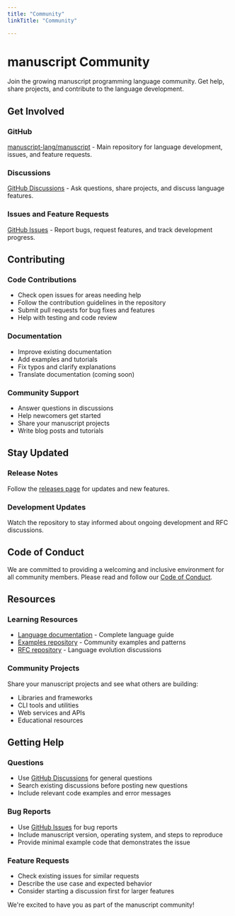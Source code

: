 ```yaml
---
title: "Community"
linkTitle: "Community"

---
```


# manuscript Community

Join the growing manuscript programming language community. Get help, share projects, and contribute to the language development.

## Get Involved

### GitHub
[manuscript-lang/manuscript](https://github.com/manuscript-lang/manuscript) - Main repository for language development, issues, and feature requests.

### Discussions
[GitHub Discussions](https://github.com/manuscript-lang/manuscript/discussions) - Ask questions, share projects, and discuss language features.

### Issues and Feature Requests
[GitHub Issues](https://github.com/manuscript-lang/manuscript/issues) - Report bugs, request features, and track development progress.

## Contributing

### Code Contributions
- Check open issues for areas needing help
- Follow the contribution guidelines in the repository
- Submit pull requests for bug fixes and features
- Help with testing and code review

### Documentation
- Improve existing documentation
- Add examples and tutorials
- Fix typos and clarify explanations
- Translate documentation (coming soon)

### Community Support
- Answer questions in discussions
- Help newcomers get started
- Share your manuscript projects
- Write blog posts and tutorials

## Stay Updated

### Release Notes
Follow the [releases page](https://github.com/manuscript-lang/manuscript/releases) for updates and new features.

### Development Updates
Watch the repository to stay informed about ongoing development and RFC discussions.

## Code of Conduct

We are committed to providing a welcoming and inclusive environment for all community members. Please read and follow our [Code of Conduct](https://github.com/manuscript-lang/manuscript/blob/main/CODE_OF_CONDUCT.md).

## Resources

### Learning Resources
- [Language documentation](../docs/) - Complete language guide
- [Examples repository](https://github.com/manuscript-lang/examples) - Community examples and patterns
- [RFC repository](https://github.com/manuscript-lang/rfcs) - Language evolution discussions

### Community Projects
Share your manuscript projects and see what others are building:

- Libraries and frameworks
- CLI tools and utilities  
- Web services and APIs
- Educational resources

## Getting Help

### Questions
- Use [GitHub Discussions](https://github.com/manuscript-lang/manuscript/discussions) for general questions
- Search existing discussions before posting new questions
- Include relevant code examples and error messages

### Bug Reports
- Use [GitHub Issues](https://github.com/manuscript-lang/manuscript/issues) for bug reports
- Include manuscript version, operating system, and steps to reproduce
- Provide minimal example code that demonstrates the issue

### Feature Requests
- Check existing issues for similar requests
- Describe the use case and expected behavior
- Consider starting a discussion first for larger features

We're excited to have you as part of the manuscript community! 